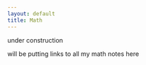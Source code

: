 ```yaml
---
layout: default
title: Math
---
```


under construction 

will be putting links to all my math notes here
